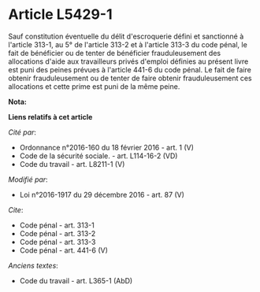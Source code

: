 # Article L5429-1

Sauf constitution éventuelle du délit d'escroquerie défini et sanctionné à l'article 313-1, au 5° de l'article 313-2 et à
l'article 313-3 du code pénal, le fait de bénéficier ou de tenter de bénéficier frauduleusement des allocations d'aide aux
travailleurs privés d'emploi définies au présent livre est puni des peines prévues à l'article 441-6 du code pénal. Le fait
de faire obtenir frauduleusement ou de tenter de faire obtenir frauduleusement ces allocations et cette prime est puni de la
même peine.

**Nota:**



**Liens relatifs à cet article**

_Cité par_:

  - Ordonnance n°2016-160 du 18 février 2016 - art. 1 (V)
  - Code de la sécurité sociale. - art. L114-16-2 (VD)
  - Code du travail - art. L8211-1 (V)

_Modifié par_:

  - Loi n°2016-1917 du 29 décembre 2016 - art. 87 (V)

_Cite_:

  - Code pénal - art. 313-1
  - Code pénal - art. 313-2
  - Code pénal - art. 313-3
  - Code pénal - art. 441-6 (V)

_Anciens textes_:

  - Code du travail - art. L365-1 (AbD)
